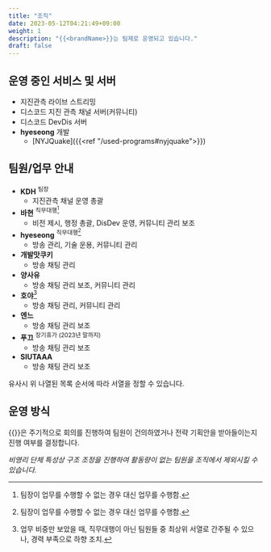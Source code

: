 ```yaml
---
title: "조직"
date: 2023-05-12T04:21:49+09:00
weight: 1
description: "{{<brandName>}}는 팀제로 운영되고 있습니다."
draft: false
---
```

## 운영 중인 서비스 및 서버
- 지진관측 라이브 스트리밍
- 디스코드 지진 관측 채널 서버(커뮤니티)
- 디스코드 DevDis 서버
- **hyeseong** 개발
  - [NYJQuake]({{<ref "/used-programs#nyjquake">}})

## 팀원/업무 안내

- **KDH** <sup>팀장</sup>
  - 지진관측 채널 운영 총괄
- **바현** <sup>직무대행[^1]</sup>
  - 비전 제시, 행정 총괄, DisDev 운영, 커뮤니티 관리 보조 
- **hyeseong** <sup>직무대행[^1]</sup>
  - 방송 관리, 기술 운용, 커뮤니티 관리
- **개발맛쿠키**
  - 방송 채팅 관리
- **양사유**
  - 방송 채팅 관리 보조, 커뮤니티 관리
- **호야**[^2]
  - 방송 채팅 관리, 커뮤니티 관리
- **엔느**
  - 방송 채팅 관리 보조
- **푸끄** <sup>장기휴가 (2023년 말까지)</sup>
  - 방송 채팅 관리 보조
- **SIUTAAA**
  - 방송 채팅 관리 보조

[^1]: 팀장이 업무를 수행할 수 없는 경우 대신 업무를 수행함.
[^2]: 업무 비중만 보았을 때, 직무대행이 아닌 팀원들 중 최상위 서열로 간주될 수 있으나, 경력 부족으로 하향 조치.

유사시 위 나열된 목록 순서에 따라 서열을 정할 수 있습니다.

## 운영 방식

{{<brandName>}}은 주기적으로 회의를 진행하여 팀원이 건의하였거나 전략 기획안을 받아들이는지 진행 여부를 결정합니다.

*비영리 단체 특성상 구조 조정을 진행하여 활동량이 없는 팀원을 조직에서 제외시킬 수 있습니다.*
